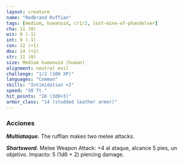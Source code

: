 ```yaml
---
layout: creature
name: "Redbrand Ruffian"
tags: [medium, humanoid, cr1/2, lost-mine-of-phandelver]
cha: 11 (0)
wis: 9 (-1)
int: 9 (-1)
con: 12 (+1)
dex: 14 (+2)
str: 11 (0)
size: Medium humanoid (human)
alignment: neutral evil
challenge: "1/2 (100 XP)"
languages: "Common"
skills: "Intimidation +2"
speed: "30 ft."
hit_points: "16 (3d8+3)"
armor_class: "14 (studded leather armor)"
---
```


### Acciones

***Multiataque.*** The ruffian makes two melee attacks.

***Shortsword.*** Melee Weapon Attack: +4 al ataque, alcance 5 pies, un objetivo. Impacto: 5 (1d6 + 2) piercing damage.